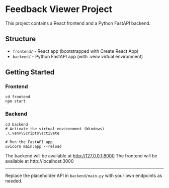 # Feedback Viewer Project

This project contains a React frontend and a Python FastAPI backend.

## Structure
- `frontend/` - React app (bootstrapped with Create React App)
- `backend/` - Python FastAPI app (with .venv virtual environment)

## Getting Started

### Frontend
```
cd frontend
npm start
```

### Backend
```
cd backend
# Activate the virtual environment (Windows)
.\.venv\Scripts\activate

# Run the FastAPI app
uvicorn main:app --reload
```

The backend will be available at http://127.0.0.1:8000
The frontend will be available at http://localhost:3000

---

Replace the placeholder API in `backend/main.py` with your own endpoints as needed.
